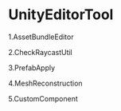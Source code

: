 # UnityEditorTool

1.AssetBundleEditor

2.CheckRaycastUtil

3.PrefabApply

4.MeshReconstruction

5.CustomComponent

